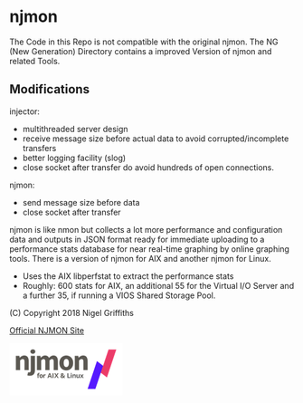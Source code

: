 # njmon

The Code in this Repo is not compatible with the original njmon.
The NG (New Generation) Directory contains a improved Version of njmon and related Tools.

## Modifications

injector:
- multithreaded server design
- receive message size before actual data to avoid corrupted/incomplete transfers
- better logging facility (slog)
- close socket after transfer do avoid hundreds of open connections.

njmon:
- send message size before data
- close socket after transfer

njmon is like nmon but collects a lot more performance and configuration data and outputs in JSON format 
ready for immediate uploading to a performance stats database for near real-time graphing by online graphing tools. 
There is a version of njmon for AIX and another njmon for Linux. 

- Uses the AIX libperfstat to extract the performance stats
- Roughly: 600 stats for AIX, an additional 55 for the Virtual I/O Server and a further 35, if running a VIOS Shared Storage Pool.

(C) Copyright 2018 Nigel Griffiths


[Official NJMON Site](http://nmon.sourceforge.net/pmwiki.php?n=Site.Njmon)

![](njmon.png)
